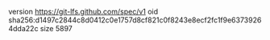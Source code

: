 version https://git-lfs.github.com/spec/v1
oid sha256:d1497c2844c8d0412c0e1757d8cf821c0f8243e8ecf2fc1f9e63739264dda22c
size 5897
